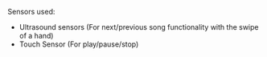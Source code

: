 Sensors used:
- Ultrasound sensors (For next/previous song functionality with the swipe of a hand)
- Touch Sensor (For play/pause/stop)
